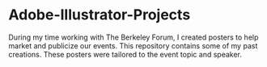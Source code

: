 # Adobe-Illustrator-Projects

During my time working with The Berkeley Forum, I created posters to help market and publicize our events. This repository contains some of my past creations. These posters were tailored to the event topic and speaker.
